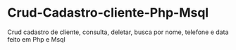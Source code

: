 # Crud-Cadastro-cliente-Php-Msql
Crud cadastro de cliente, consulta, deletar, busca por nome, telefone e data feito em Php e Msql
